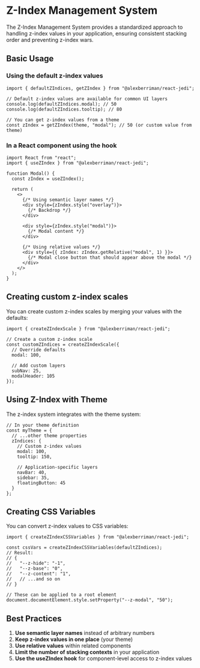 # Z-Index Management System

The Z-Index Management System provides a standardized approach to handling z-index values in your application, ensuring consistent stacking order and preventing z-index wars.

## Basic Usage

### Using the default z-index values

```tsx
import { defaultZIndices, getZIndex } from "@alexberriman/react-jedi";

// Default z-index values are available for common UI layers
console.log(defaultZIndices.modal); // 50
console.log(defaultZIndices.tooltip); // 80

// You can get z-index values from a theme
const zIndex = getZIndex(theme, "modal"); // 50 (or custom value from theme)
```

### In a React component using the hook

```tsx
import React from "react";
import { useZIndex } from "@alexberriman/react-jedi";

function Modal() {
  const zIndex = useZIndex();
  
  return (
    <>
      {/* Using semantic layer names */}
      <div style={zIndex.style("overlay")}>
        {/* Backdrop */}
      </div>
      
      <div style={zIndex.style("modal")}>
        {/* Modal content */}
      </div>
      
      {/* Using relative values */}
      <div style={{ zIndex: zIndex.getRelative("modal", 1) }}>
        {/* Modal close button that should appear above the modal */}
      </div>
    </>
  );
}
```

## Creating custom z-index scales

You can create custom z-index scales by merging your values with the defaults:

```tsx
import { createZIndexScale } from "@alexberriman/react-jedi";

// Create a custom z-index scale
const customZIndices = createZIndexScale({
  // Override defaults
  modal: 100,
  
  // Add custom layers
  subNav: 25,
  modalHeader: 105
});
```

## Using Z-Index with Theme

The z-index system integrates with the theme system:

```tsx
// In your theme definition
const myTheme = {
  // ...other theme properties
  zIndices: {
    // Custom z-index values
    modal: 100,
    tooltip: 150,
    
    // Application-specific layers
    navBar: 40,
    sidebar: 35,
    floatingButton: 45
  }
};
```

## Creating CSS Variables

You can convert z-index values to CSS variables:

```tsx
import { createZIndexCSSVariables } from "@alexberriman/react-jedi";

const cssVars = createZIndexCSSVariables(defaultZIndices);
// Result:
// {
//   "--z-hide": "-1",
//   "--z-base": "0",
//   "--z-content": "1",
//   // ...and so on
// }

// These can be applied to a root element
document.documentElement.style.setProperty("--z-modal", "50");
```

## Best Practices

1. **Use semantic layer names** instead of arbitrary numbers
2. **Keep z-index values in one place** (your theme)
3. **Use relative values** within related components
4. **Limit the number of stacking contexts** in your application
5. **Use the useZIndex hook** for component-level access to z-index values